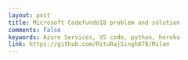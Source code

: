 ```yaml
---
layout: post
title: Microsoft Codefundo18 problem and solution
comments: False
keywords: Azure Services, VS code, python, heroku
link: https://github.com/RituRajSingh878/Milan
---
```

